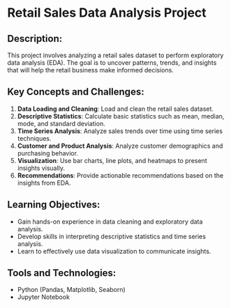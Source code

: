 # Retail Sales Data Analysis Project

## Description:
This project involves analyzing a retail sales dataset to perform exploratory data analysis (EDA). The goal is to uncover patterns, trends, and insights that will help the retail business make informed decisions.


## Key Concepts and Challenges:
1. **Data Loading and Cleaning**: Load and clean the retail sales dataset.
2. **Descriptive Statistics**: Calculate basic statistics such as mean, median, mode, and standard deviation.
3. **Time Series Analysis**: Analyze sales trends over time using time series techniques.
4. **Customer and Product Analysis**: Analyze customer demographics and purchasing behavior.
5. **Visualization**: Use bar charts, line plots, and heatmaps to present insights visually.
6. **Recommendations**: Provide actionable recommendations based on the insights from EDA.

## Learning Objectives:
- Gain hands-on experience in data cleaning and exploratory data analysis.
- Develop skills in interpreting descriptive statistics and time series analysis.
- Learn to effectively use data visualization to communicate insights.

## Tools and Technologies:
- Python (Pandas, Matplotlib, Seaborn)
- Jupyter Notebook

